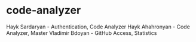 # code-analyzer

Hayk Sardaryan - Authentication, Code Analyzer
Hayk Ahahronyan - Code Analyzer, Master
Vladimir Bdoyan - GitHub Access, Statistics
